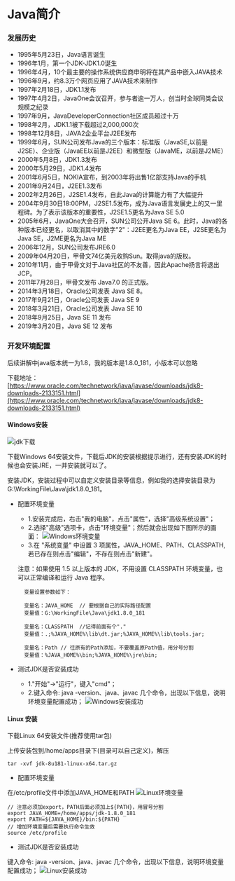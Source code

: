 ﻿# Java简介

### 发展历史
* 1995年5月23日，Java语言诞生
* 1996年1月，第一个JDK-JDK1.0诞生
* 1996年4月，10个最主要的操作系统供应商申明将在其产品中嵌入JAVA技术
* 1996年9月，约8.3万个网页应用了JAVA技术来制作
* 1997年2月18日，JDK1.1发布
* 1997年4月2日，JavaOne会议召开，参与者逾一万人，创当时全球同类会议规模之纪录
* 1997年9月，JavaDeveloperConnection社区成员超过十万
* 1998年2月，JDK1.1被下载超过2,000,000次
* 1998年12月8日，JAVA2企业平台J2EE发布
* 1999年6月，SUN公司发布Java的三个版本：标准版（JavaSE,以前是J2SE）、企业版（JavaEE以前是J2EE）和微型版（JavaME，以前是J2ME）
* 2000年5月8日，JDK1.3发布
* 2000年5月29日，JDK1.4发布
* 2001年6月5日，NOKIA宣布，到2003年将出售1亿部支持Java的手机
* 2001年9月24日，J2EE1.3发布
* 2002年2月26日，J2SE1.4发布，自此Java的计算能力有了大幅提升
* 2004年9月30日18:00PM，J2SE1.5发布，成为Java语言发展史上的又一里程碑。为了表示该版本的重要性，J2SE1.5更名为Java SE 5.0
* 2005年6月，JavaOne大会召开，SUN公司公开Java SE 6。此时，Java的各种版本已经更名，以取消其中的数字"2"：J2EE更名为Java EE，J2SE更名为Java SE，J2ME更名为Java ME
* 2006年12月，SUN公司发布JRE6.0
* 2009年04月20日，甲骨文74亿美元收购Sun。取得java的版权。
* 2010年11月，由于甲骨文对于Java社区的不友善，因此Apache扬言将退出JCP。
* 2011年7月28日，甲骨文发布 Java7.0 的正式版。
* 2014年3月18日，Oracle公司发表 Java SE 8。
* 2017年9月21日，Oracle公司发表 Java SE 9
* 2018年3月21日，Oracle公司发表 Java SE 10
* 2018年9月25日，Java SE 11 发布
* 2019年3月20日，Java SE 12 发布

### 开发环境配置

后续讲解中java版本统一为1.8，我的版本是1.8.0_181，小版本可以忽略

下载地址：[https://www.oracle.com/technetwork/java/javase/downloads/jdk8-downloads-2133151.html](https://www.oracle.com/technetwork/java/javase/downloads/jdk8-downloads-2133151.html)

#### Windows安装
![jdk下载](https://img-blog.csdnimg.cn/20190927193515989.png?x-oss-process=image/watermark,type_ZmFuZ3poZW5naGVpdGk,shadow_10,text_aHR0cHM6Ly9ibG9nLmNzZG4ubmV0L3llemkxMjM4,size_16,color_FFFFFF,t_70)

下载Windows 64安装文件，下载后JDK的安装根据提示进行，还有安装JDK的时候也会安装JRE，一并安装就可以了。

安装JDK，安装过程中可以自定义安装目录等信息，例如我的选择安装目录为 G:\WorkingFile\Java\jdk1.8.0_181。

* 配置环境变量
    * 1.安装完成后，右击"我的电脑"，点击"属性"，选择"高级系统设置"；
    * 2.选择"高级"选项卡，点击"环境变量"；然后就会出现如下图所示的画面：
![Windows环境变量](https://img-blog.csdnimg.cn/20190927193615289.png?x-oss-process=image/watermark,type_ZmFuZ3poZW5naGVpdGk,shadow_10,text_aHR0cHM6Ly9ibG9nLmNzZG4ubmV0L3llemkxMjM4,size_16,color_FFFFFF,t_70)
    * 3.在 "系统变量" 中设置 3 项属性，JAVA_HOME、PATH、CLASSPATH,若已存在则点击"编辑"，不存在则点击"新建"。
    
	注意：如果使用 1.5 以上版本的 JDK，不用设置 CLASSPATH 环境变量，也可以正常编译和运行 Java 程序。
        
 		变量设置参数如下：
        
        变量名：JAVA_HOME  // 要根据自己的实际路径配置
        变量值：G:\WorkingFile\Java\jdk1.8.0_181        
        
        变量名：CLASSPATH  //记得前面有个"."
        变量值：.;%JAVA_HOME%\lib\dt.jar;%JAVA_HOME%\lib\tools.jar;         
        
        变量名：Path // 往原有的Path添加，不要覆盖原Path值，用分号分割
        变量值：%JAVA_HOME%\bin;%JAVA_HOME%\jre\bin;   
       
* 测试JDK是否安装成功
    * 1."开始"->"运行"，键入"cmd"；
    * 2.键入命令: java -version、java、javac 几个命令，出现以下信息，说明环境变量配置成功；
![Windows安装成功](https://img-blog.csdnimg.cn/20190927193716727.png)
    
#### Linux 安装

下载Linux 64安装文件(推荐使用tar包)

上传安装包到/home/apps目录下(目录可以自己定义)，解压

    tar -xvf jdk-8u181-linux-x64.tar.gz
    
* 配置环境变量

在/etc/profile文件中添加JAVA_HOME和PATH
![Linux环境变量](https://img-blog.csdnimg.cn/20190927194020375.png)
    
    // 注意必须加export，PATH后面必须加上${PATH}，用冒号分割
    export JAVA_HOME=/home/apps/jdk-1.8.0_181
    export PATH=${JAVA_HOME}/bin:${PATH}
    // 增加环境变量后需要执行命令生效
    source /etc/profile

* 测试JDK是否安装成功
 
键入命令: java -version、java、javac 几个命令，出现以下信息，说明环境变量配置成功；
![Linux安装成功](https://img-blog.csdnimg.cn/20190927194051368.png)

